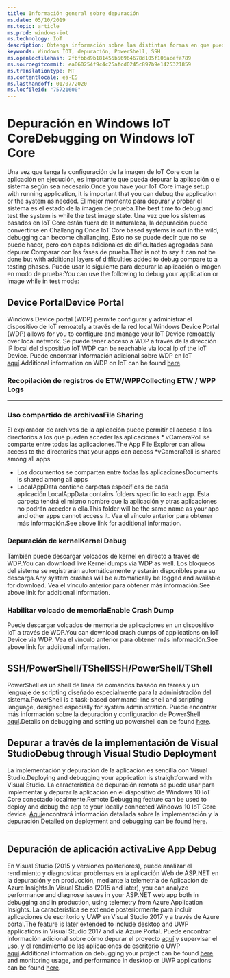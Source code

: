 ```yaml
---
title: Información general sobre depuración
ms.date: 05/10/2019
ms.topic: article
ms.prod: windows-iot
ms.technology: IoT
description: Obtenga información sobre las distintas formas en que puede depurar Windows 10 IoT Core.
keywords: Windows IOT, depuración, PowerShell, SSH
ms.openlocfilehash: 2fbfbbd9b181455b56964678d105f106acefa789
ms.sourcegitcommit: ea060254f9c4c25afcd0245c897b9e1425321859
ms.translationtype: MT
ms.contentlocale: es-ES
ms.lasthandoff: 01/07/2020
ms.locfileid: "75721600"
---
```

# <a name="debugging-on-windows-iot-core"></a><span data-ttu-id="06d46-104">Depuración en Windows IoT Core</span><span class="sxs-lookup"><span data-stu-id="06d46-104">Debugging on Windows IoT Core</span></span>
<span data-ttu-id="06d46-105">Una vez que tenga la configuración de la imagen de IoT Core con la aplicación en ejecución, es importante que pueda depurar la aplicación o el sistema según sea necesario.</span><span class="sxs-lookup"><span data-stu-id="06d46-105">Once you have your IoT Core image setup with running application, it is important that you can debug the application or the system as needed.</span></span> <span data-ttu-id="06d46-106">El mejor momento para depurar y probar el sistema es el estado de la imagen de prueba.</span><span class="sxs-lookup"><span data-stu-id="06d46-106">The best time to debug and test the system is while the test image state.</span></span> <span data-ttu-id="06d46-107">Una vez que los sistemas basados en IoT Core están fuera de la naturaleza, la depuración puede convertirse en Challanging.</span><span class="sxs-lookup"><span data-stu-id="06d46-107">Once IoT Core based systems is out in the wild, debugging can become challanging.</span></span> <span data-ttu-id="06d46-108">Esto no se puede decir que no se puede hacer, pero con capas adicionales de dificultades agregadas para depurar Comparar con las fases de prueba.</span><span class="sxs-lookup"><span data-stu-id="06d46-108">That is not to say it can not be done but with additional layers of difficulties added to debug compare to a testing phases.</span></span> <span data-ttu-id="06d46-109">Puede usar lo siguiente para depurar la aplicación o imagen en modo de prueba:</span><span class="sxs-lookup"><span data-stu-id="06d46-109">You can use the following to debug your application or image while in test mode:</span></span>

## <a name="device-portal"></a><span data-ttu-id="06d46-110">Device Portal</span><span class="sxs-lookup"><span data-stu-id="06d46-110">Device Portal</span></span>
<span data-ttu-id="06d46-111">Windows Device portal (WDP) permite configurar y administrar el dispositivo de IoT remoately a través de la red local.</span><span class="sxs-lookup"><span data-stu-id="06d46-111">Windows Device Portal (WDP) allows for you to configure and manage your IoT Device remoately over local network.</span></span> <span data-ttu-id="06d46-112">Se puede tener acceso a WDP a través de la dirección IP local del dispositivo IoT.</span><span class="sxs-lookup"><span data-stu-id="06d46-112">WDP can be reachable via local ip of the IoT Device.</span></span> <span data-ttu-id="06d46-113">Puede encontrar información adicional sobre WDP en IoT [aquí](https://docs.microsoft.com/windows/iot-core/manage-your-device/DevicePortal).</span><span class="sxs-lookup"><span data-stu-id="06d46-113">Additional information on WDP on IoT can be found [here](https://docs.microsoft.com/windows/iot-core/manage-your-device/DevicePortal).</span></span>

### <a name="collecting-etw--wpp-logs"></a><span data-ttu-id="06d46-114">Recopilación de registros de ETW/WPP</span><span class="sxs-lookup"><span data-stu-id="06d46-114">Collecting ETW / WPP Logs</span></span> 
-----

### <a name="file-sharing"></a><span data-ttu-id="06d46-115">Uso compartido de archivos</span><span class="sxs-lookup"><span data-stu-id="06d46-115">File Sharing</span></span>
<span data-ttu-id="06d46-116">El explorador de archivos de la aplicación puede permitir el acceso a los directorios a los que pueden acceder las aplicaciones \* vCameraRoll se comparte entre todas las aplicaciones.</span><span class="sxs-lookup"><span data-stu-id="06d46-116">The App File Explorer can allow access to the directories that your apps can access \*vCameraRoll is shared among all apps</span></span>
* <span data-ttu-id="06d46-117">Los documentos se comparten entre todas las aplicaciones</span><span class="sxs-lookup"><span data-stu-id="06d46-117">Documents is shared among all apps</span></span>
* <span data-ttu-id="06d46-118">LocalAppData contiene carpetas específicas de cada aplicación.</span><span class="sxs-lookup"><span data-stu-id="06d46-118">LocalAppData contains folders specific to each app.</span></span> <span data-ttu-id="06d46-119">Esta carpeta tendrá el mismo nombre que la aplicación y otras aplicaciones no podrán acceder a ella.</span><span class="sxs-lookup"><span data-stu-id="06d46-119">This folder will be the same name as your app and other apps cannot access it.</span></span>
<span data-ttu-id="06d46-120">Vea el vínculo anterior para obtener más información.</span><span class="sxs-lookup"><span data-stu-id="06d46-120">See above link for additional information.</span></span>

### <a name="kernel-debug"></a><span data-ttu-id="06d46-121">Depuración de kernel</span><span class="sxs-lookup"><span data-stu-id="06d46-121">Kernel Debug</span></span>
<span data-ttu-id="06d46-122">También puede descargar volcados de kernel en directo a través de WDP.</span><span class="sxs-lookup"><span data-stu-id="06d46-122">You can download live Kernel dumps via WDP as well.</span></span> <span data-ttu-id="06d46-123">Los bloqueos del sistema se registrarán automáticamente y estarán disponibles para su descarga.</span><span class="sxs-lookup"><span data-stu-id="06d46-123">Any system crashes will be automatically be logged and available for download.</span></span> <span data-ttu-id="06d46-124">Vea el vínculo anterior para obtener más información.</span><span class="sxs-lookup"><span data-stu-id="06d46-124">See above link for additional information.</span></span>

### <a name="enable-crash-dump"></a><span data-ttu-id="06d46-125">Habilitar volcado de memoria</span><span class="sxs-lookup"><span data-stu-id="06d46-125">Enable Crash Dump</span></span>
<span data-ttu-id="06d46-126">Puede descargar volcados de memoria de aplicaciones en un dispositivo IoT a través de WDP.</span><span class="sxs-lookup"><span data-stu-id="06d46-126">You can download crash dumps of applications on IoT Device via WDP.</span></span> <span data-ttu-id="06d46-127">Vea el vínculo anterior para obtener más información.</span><span class="sxs-lookup"><span data-stu-id="06d46-127">See above link for additional information.</span></span>

## <a name="sshpowershelltshell"></a><span data-ttu-id="06d46-128">SSH/PowerShell/TShell</span><span class="sxs-lookup"><span data-stu-id="06d46-128">SSH/PowerShell/TShell</span></span>
<span data-ttu-id="06d46-129">PowerShell es un shell de línea de comandos basado en tareas y un lenguaje de scripting diseñado especialmente para la administración del sistema.</span><span class="sxs-lookup"><span data-stu-id="06d46-129">PowerShell is a task-based command-line shell and scripting language, designed especially for system administration.</span></span> <span data-ttu-id="06d46-130">Puede encontrar más información sobre la depuración y configuración de PowerShell [aquí](../connect-your-device/powershell.md).</span><span class="sxs-lookup"><span data-stu-id="06d46-130">Details on debugging and setting up powershell can be found [here](../connect-your-device/powershell.md).</span></span>

## <a name="debug-through-visual-studio-deployment"></a><span data-ttu-id="06d46-131">Depurar a través de la implementación de Visual Studio</span><span class="sxs-lookup"><span data-stu-id="06d46-131">Debug through Visual Studio Deployment</span></span>
<span data-ttu-id="06d46-132">La implementación y depuración de la aplicación es sencilla con Visual Studio.</span><span class="sxs-lookup"><span data-stu-id="06d46-132">Deploying and debugging your application is straightforward with Visual Studio.</span></span> <span data-ttu-id="06d46-133">La característica de depuración remota se puede usar para implementar y depurar la aplicación en el dispositivo de Windows 10 IoT Core conectado localmente.</span><span class="sxs-lookup"><span data-stu-id="06d46-133">Remote Debugging feature can be used to deploy and debug the app to your locally connected Windows 10 IoT Core device.</span></span> <span data-ttu-id="06d46-134">[Aquí](../develop-your-app/RemoteDebugging.md)encontrará información detallada sobre la implementación y la depuración.</span><span class="sxs-lookup"><span data-stu-id="06d46-134">Detailed on deployment and debugging can be found [here](../develop-your-app/RemoteDebugging.md).</span></span>

-----
## <a name="live-app-debug"></a><span data-ttu-id="06d46-135">Depuración de aplicación activa</span><span class="sxs-lookup"><span data-stu-id="06d46-135">Live App Debug</span></span>
<span data-ttu-id="06d46-136">En Visual Studio (2015 y versiones posteriores), puede analizar el rendimiento y diagnosticar problemas en la aplicación Web de ASP.NET en la depuración y en producción, mediante la telemetría de Aplicación de Azure Insights.</span><span class="sxs-lookup"><span data-stu-id="06d46-136">In Visual Studio (2015 and later), you can analyze performance and diagnose issues in your ASP.NET web app both in debugging and in production, using telemetry from Azure Application Insights.</span></span> <span data-ttu-id="06d46-137">La característica se extiende posteriormente para incluir aplicaciones de escritorio y UWP en Visual Studio 2017 y a través de Azure portal.</span><span class="sxs-lookup"><span data-stu-id="06d46-137">The feature is later extended to include desktop and UWP applications in Visual Studio 2017 and via Azure Portal.</span></span> <span data-ttu-id="06d46-138">Puede encontrar información adicional sobre cómo depurar el proyecto [aquí](https://docs.microsoft.com/azure/azure-monitor/app/visual-studio) y supervisar el uso, y el rendimiento de las aplicaciones de escritorio o UWP [aquí](https://docs.microsoft.com/azure/azure-monitor/app/windows-desktop).</span><span class="sxs-lookup"><span data-stu-id="06d46-138">Additional information on debugging your project can be found [here](https://docs.microsoft.com/azure/azure-monitor/app/visual-studio) and monitoring usage, and performance in desktop or UWP applications can be found [here](https://docs.microsoft.com/azure/azure-monitor/app/windows-desktop).</span></span>
